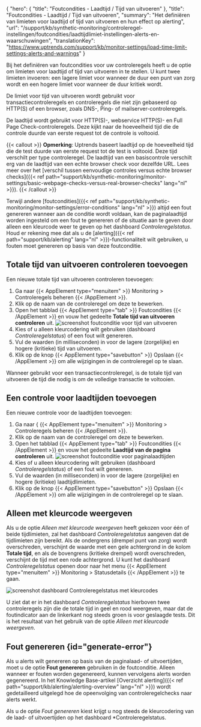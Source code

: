{
  "hero": {
    "title": "Foutcondities - Laadtijd / Tijd van uitvoeren"
  },
  "title": "Foutcondities - Laadtijd / Tijd van uitvoeren",
  "summary": "Het definiëren van limieten voor laadtijd of tijd van uitvoeren en hun effect op alerting",
  "url": "/support/kb/synthetic-monitoring/controleregel-instellingen/foutcondities/laadtijdlimiet-instellingen-alerts-en-waarschuwingen",
  "translationKey": "https://www.uptrends.com/support/kb/monitor-settings/load-time-limit-settings-alerts-and-warnings"
}

Bij het definiëren van foutcondities voor uw controleregels heeft u de optie om limieten voor laadtijd of tijd van uitvoeren in te stellen. U kunt twee limieten invoeren: een lagere limiet voor wanneer de duur een punt van zorg wordt en een hogere limiet voor wanneer de duur kritiek wordt.

De limiet voor tijd van uitvoeren wordt gebruikt voor transactiecontroleregels en controleregels die niet zijn gebaseerd op HTTP(S) of een browser, zoals DNS-, Ping- of mailserver-controleregels.

De laadtijd wordt gebruikt voor HTTP(S)-, webservice HTTP(S)- en Full Page Check-controleregels. Deze kijkt naar de hoeveelheid tijd die de controle duurde van eerste request tot de controle is voltooid. 

{{< callout >}}
**Opmerking**: Uptrends baseert laadtijd op de hoeveelheid tijd die de test duurde van eerste request tot de test is voltooid. Deze tijd verschilt per type controleregel. De laadtijd van een basiscontrole verschilt erg van de laadtijd van een echte browser check voor dezelfde URL. Lees meer over het [verschil tussen eenvoudige controles versus echte browser checks]({{< ref path="support/kb/synthetic-monitoring/monitor-settings/basic-webpage-checks-versus-real-browser-checks" lang="nl" >}}).
{{< /callout >}}

Terwijl andere [foutcondities]({{< ref path="support/kb/synthetic-monitoring/monitor-settings/error-conditions" lang="nl" >}}) altijd een fout genereren wanneer aan de conditie wordt voldaan, kan de paginalaadtijd worden ingesteld om een fout te genereren of de situatie aan te geven door alleen een kleurcode weer te geven op het dashboard *Controleregelstatus*. Houd er rekening mee dat als u de [alerting]({{< ref path="support/kb/alerting" lang="nl" >}})-functionaliteit wilt gebruiken, u fouten moet genereren op basis van deze foutconditie. 

## Totale tijd van uitvoeren controleren toevoegen

Een nieuwe totale tijd van uitvoeren controleren toevoegen:

1. Ga naar {{< AppElement type="menuitem" >}} Monitoring > Controleregels beheren {{< /AppElement >}}.
2. Klik op de naam van de controleregel om deze te bewerken.
3. Open het tabblad {{< AppElement type="tab" >}} Foutcondities {{< /AppElement >}} en vouw het gedeelte **Totale tijd van uitvoeren controleren** uit.
   ![screenshot foutconditie voor tijd van uitvoeren](/img/content/scr_errorconditions-running-times.min.png)
4. Kies of u alleen kleurcodering wilt gebruiken (dashboard *Controleregelstatus*) of een fout wilt genereren.
5. Vul de waarden (in milliseconden) in voor de lagere (zorgelijke) en hogere (kritieke) tijd van uitvoeren.
6. Klik op de knop {{< AppElement type="savebutton" >}} Opslaan {{< /AppElement >}} om alle wijzigingen in de controleregel op te slaan.

Wanneer gebruikt voor een transactiecontroleregel, is de totale tijd van uitvoeren de tijd die nodig is om de volledige transactie te voltooien.

## Een controle voor laadtijden toevoegen

Een nieuwe controle voor de laadtijden toevoegen:

1. Ga naar { {{< AppElement type="menuitem" >}} Monitoring > Controleregels beheren {{< /AppElement >}}.
2. Klik op de naam van de controleregel om deze te bewerken.
3. Open het tabblad {{< AppElement type="tab" >}} Foutcondities {{< /AppElement >}} en vouw het gedeelte **Laadtijd van de pagina controleren** uit.
   ![screenshot foutconditie voor paginalaadtijden](/img/content/scr_errorconditions-load-times.min.png)
4. Kies of u alleen kleurcodering wilt gebruiken (dashboard *Controleregelstatus*) of een fout wilt genereren.
5. Vul de waarden (in milliseconden) in voor de lagere (zorgelijke) en hogere (kritieke) laadtijdlimieten.
6. Klik op de knop {{< AppElement type="savebutton" >}} Opslaan {{< /AppElement >}} om alle wijzigingen in de controleregel op te slaan.

## Alleen met kleurcode weergeven

Als u de optie *Alleen met kleurcode weergeven* heeft gekozen voor één of beide tijdlimieten, zal het dashboard *Controleregelstatus* aangeven dat de tijdlimieten zijn bereikt. Als de ondergrens (drempel punt van zorg) wordt overschreden, verschijnt de waarde met een gele achtergrond in de kolom **Totale tijd**, en als de bovengrens (kritieke drempel) wordt overschreden, verschijnt de tijd met een rode achtergrond. U kunt het dashboard *Controleregelstatus* openen door naar het menu {{< AppElement type="menuitem" >}} Monitoring > Statusdetails {{< /AppElement >}} te gaan.

![screenshot dashboard Controleregelstatus met kleurcodes](/img/content/scr_errorconditions-colorcode-loadtime.min.png)

U ziet dat er in het dashboard *Controleregelstatus* hierboven twee controleregels zijn die de totale tijd in geel en rood weergeven, maar dat de foutindicator aan de linkerkant nog steeds groen is voor geslaagde tests. Dit is het resultaat van het gebruik van de optie *Alleen met kleurcode weergeven*.

## Fout genereren {id="generate-error"}

Als u alerts wilt genereren op basis van de paginalaad- of uitvoertijden, moet u de optie **Fout genereren** gebruiken in de foutconditie. Alleen wanneer er fouten worden gegenereerd, kunnen vervolgens alerts worden gegenereerd. In het Knowledge Base-artikel [Overzicht alerting]({{< ref path="support/kb/alerting/alerting-overview" lang="nl" >}}) wordt gedetailleerd uitgelegd hoe de opeenvolging van controleregelchecks naar alerts werkt.

Als u de optie *Fout genereren* kiest krijgt u nog steeds de kleurcodering van de laad- of uitvoertijden op het dashboard *Controleregelstatus.
